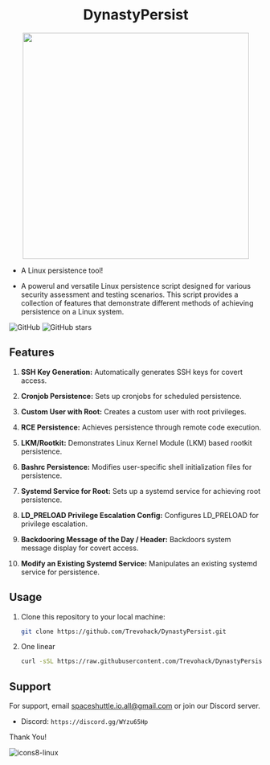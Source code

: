 
<h1 align="center">DynastyPersist</h1>

<div align="center">
  <a target="_blank" href="#"><img src="https://i.postimg.cc/bN4DCJ1j/Screenshot-from-2023-10-02-07-03-19.png" width="450"></a>
</div>


* A Linux persistence tool!

* A powerul and versatile Linux persistence script designed for various security assessment and testing scenarios. This script provides a collection of features that demonstrate different methods of achieving persistence on a Linux system.

![GitHub](https://img.shields.io/github/license/trevohack/DynastyPersist)
![GitHub stars](https://img.shields.io/github/stars/trevohack/DynastyPersist)

## Features

1. **SSH Key Generation:** Automatically generates SSH keys for covert access.

2. **Cronjob Persistence:** Sets up cronjobs for scheduled persistence.

3. **Custom User with Root:** Creates a custom user with root privileges.

4. **RCE Persistence:** Achieves persistence through remote code execution.

5. **LKM/Rootkit:** Demonstrates Linux Kernel Module (LKM) based rootkit persistence.

6. **Bashrc Persistence:** Modifies user-specific shell initialization files for persistence.

7. **Systemd Service for Root:** Sets up a systemd service for achieving root persistence.

8. **LD_PRELOAD Privilege Escalation Config:** Configures LD_PRELOAD for privilege escalation.

9. **Backdooring Message of the Day / Header:** Backdoors system message display for covert access.

10. **Modify an Existing Systemd Service:** Manipulates an existing systemd service for persistence.


## Usage

1. Clone this repository to your local machine:

   ```bash
   git clone https://github.com/Trevohack/DynastyPersist.git

2. One linear
   
   ```bash
   curl -sSL https://raw.githubusercontent.com/Trevohack/DynastyPersist/main/src/dynasty.sh | bash

## Support

For support, email spaceshuttle.io.all@gmail.com or join our Discord server. 

* Discord: `https://discord.gg/WYzu65Hp`

Thank You! 

![icons8-linux](https://github.com/Trevohack/DynastyPersist/assets/136177431/61035f94-039b-4ed9-b463-36a78aa69ab0)

